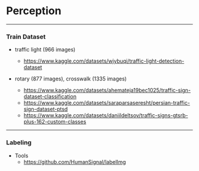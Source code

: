 # Perception

-----------------------------------

### Train Dataset

- traffic light (966 images)
	- https://www.kaggle.com/datasets/wjybuqi/traffic-light-detection-dataset
	
- rotary (877 images), crosswalk (1335 images)
	- https://www.kaggle.com/datasets/ahemateja19bec1025/traffic-sign-dataset-classification
	- https://www.kaggle.com/datasets/saraparsaseresht/persian-traffic-sign-dataset-ptsd
	- https://www.kaggle.com/datasets/daniildeltsov/traffic-signs-gtsrb-plus-162-custom-classes
	
------------------------------------

### Labeling

- Tools 
	- https://github.com/HumanSignal/labelImg
